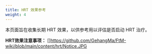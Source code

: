 ```yaml
---
title: HRT 效果参考
weight: 4
---
```


本页面旨在收集长期 HRT 效果，以供参考用以评估是否启动 HRT 治疗。

**HRT效果注意事项：**
[]https://github.com/GehangMa/FtM-wiki/blob/main/content/hrt/Notice.JPG
